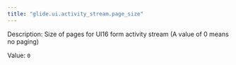 ```yaml
---
title: "glide.ui.activity_stream.page_size"
---
```


Description: Size of pages for UI16 form activity stream (A value of 0 means no paging)

Value: `0`
